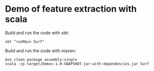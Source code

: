 # Demo of feature extraction with scala

Build and run the code with sbt:

    sbt "runMain Surf"

Build and run the code with maven:

    mvn clean package assembly:single
    scala -cp target/Demos-1.0-SNAPSHOT-jar-with-dependencies.jar Surf


